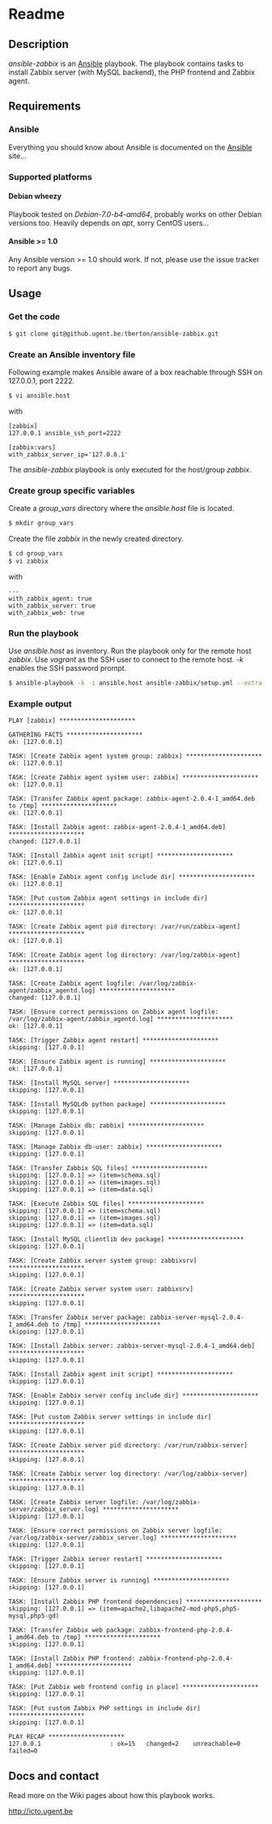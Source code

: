 # Readme

## Description

*ansible-zabbix* is an [Ansible](http://ansible.cc) playbook.
The playbook contains tasks to install Zabbix server (with MySQL backend), the PHP frontend and Zabbix agent.

## Requirements

### Ansible

Everything you should know about Ansible is documented on the [Ansible](http://ansible.cc/docs/gettingstarted.html) site...

### Supported platforms

#### Debian wheezy

Playbook tested on *Debian-7.0-b4-amd64*, probably works on other Debian versions too. Heavily depends on *apt*, sorry CentOS users...

#### Ansible >= 1.0

Any Ansible version >= 1.0 should work. If not, please use the issue tracker to report any bugs.

## Usage

### Get the code

```bash
$ git clone git@github.ugent.be:tberton/ansible-zabbix.git
```

### Create an Ansible inventory file

Following example makes Ansible aware of a box reachable through SSH on 127.0.0.1, port 2222.

```bash
$ vi ansible.host
```

with

```
[zabbix]
127.0.0.1 ansible_ssh_port=2222

[zabbix:vars]
with_zabbix_server_ip='127.0.0.1'
```

The *ansible-zabbix* playbook is only executed for the host/group *zabbix*.

### Create group specific variables

Create a *group_vars* directory where the *ansible.host* file is located.

```bash
$ mkdir group_vars
```

Create the file *zabbix* in the newly created directory.

```bash
$ cd group_vars
$ vi zabbix
```

with

```
---
with_zabbix_agent: true
with_zabbix_server: true
with_zabbix_web: true

```

### Run the playbook

Use *ansible.host* as inventory. Run the playbook only for the remote host *zabbix*. Use *vagrant* as the SSH user to connect to the remote host. *-k* enables the SSH password prompt.

```bash
$ ansible-playbook -k -i ansible.host ansible-zabbix/setup.yml --extra-vars="user=vagrant"
```

### Example output

```
PLAY [zabbix] ********************* 

GATHERING FACTS ********************* 
ok: [127.0.0.1]

TASK: [Create Zabbix agent system group: zabbix] ********************* 
ok: [127.0.0.1]

TASK: [Create Zabbix agent system user: zabbix] ********************* 
ok: [127.0.0.1]

TASK: [Transfer Zabbix agent package: zabbix-agent-2.0.4-1_amd64.deb to /tmp] ********************* 
ok: [127.0.0.1]

TASK: [Install Zabbix agent: zabbix-agent-2.0.4-1_amd64.deb] ********************* 
changed: [127.0.0.1]

TASK: [Install Zabbix agent init script] ********************* 
ok: [127.0.0.1]

TASK: [Enable Zabbix agent config include dir] ********************* 
ok: [127.0.0.1]

TASK: [Put custom Zabbix agent settings in include dir] ********************* 
ok: [127.0.0.1]

TASK: [Create Zabbix agent pid directory: /var/run/zabbix-agent] ********************* 
ok: [127.0.0.1]

TASK: [Create Zabbix agent log directory: /var/log/zabbix-agent] ********************* 
ok: [127.0.0.1]

TASK: [Create Zabbix agent logfile: /var/log/zabbix-agent/zabbix_agentd.log] ********************* 
changed: [127.0.0.1]

TASK: [Ensure correct permissions on Zabbix agent logfile: /var/log/zabbix-agent/zabbix_agentd.log] ********************* 
ok: [127.0.0.1]

TASK: [Trigger Zabbix agent restart] ********************* 
skipping: [127.0.0.1]

TASK: [Ensure Zabbix agent is running] ********************* 
ok: [127.0.0.1]

TASK: [Install MySQL server] ********************* 
skipping: [127.0.0.1]

TASK: [Install MySQLdb python package] ********************* 
skipping: [127.0.0.1]

TASK: [Manage Zabbix db: zabbix] ********************* 
skipping: [127.0.0.1]

TASK: [Manage Zabbix db-user: zabbix] ********************* 
skipping: [127.0.0.1]

TASK: [Transfer Zabbix SQL files] ********************* 
skipping: [127.0.0.1] => (item=schema.sql)
skipping: [127.0.0.1] => (item=images.sql)
skipping: [127.0.0.1] => (item=data.sql)

TASK: [Execute Zabbix SQL files] ********************* 
skipping: [127.0.0.1] => (item=schema.sql)
skipping: [127.0.0.1] => (item=images.sql)
skipping: [127.0.0.1] => (item=data.sql)

TASK: [Install MySQL clientlib dev package] ********************* 
skipping: [127.0.0.1]

TASK: [Create Zabbix server system group: zabbixsrv] ********************* 
skipping: [127.0.0.1]

TASK: [Create Zabbix server system user: zabbixsrv] ********************* 
skipping: [127.0.0.1]

TASK: [Transfer Zabbix server package: zabbix-server-mysql-2.0.4-1_amd64.deb to /tmp] ********************* 
skipping: [127.0.0.1]

TASK: [Install Zabbix server: zabbix-server-mysql-2.0.4-1_amd64.deb] ********************* 
skipping: [127.0.0.1]

TASK: [Install Zabbix agent init script] ********************* 
skipping: [127.0.0.1]

TASK: [Enable Zabbix server config include dir] ********************* 
skipping: [127.0.0.1]

TASK: [Put custom Zabbix server settings in include dir] ********************* 
skipping: [127.0.0.1]

TASK: [Create Zabbix server pid directory: /var/run/zabbix-server] ********************* 
skipping: [127.0.0.1]

TASK: [Create Zabbix server log directory: /var/log/zabbix-server] ********************* 
skipping: [127.0.0.1]

TASK: [Create Zabbix server logfile: /var/log/zabbix-server/zabbix_server.log] ********************* 
skipping: [127.0.0.1]

TASK: [Ensure correct permissions on Zabbix server logfile: /var/log/zabbix-server/zabbix_server.log] ********************* 
skipping: [127.0.0.1]

TASK: [Trigger Zabbix server restart] ********************* 
skipping: [127.0.0.1]

TASK: [Ensure Zabbix server is running] ********************* 
skipping: [127.0.0.1]

TASK: [Install Zabbix PHP frontend dependencies] ********************* 
skipping: [127.0.0.1] => (item=apache2,libapache2-mod-php5,php5-mysql,php5-gd)

TASK: [Transfer Zabbix web package: zabbix-frontend-php-2.0.4-1_amd64.deb to /tmp] ********************* 
skipping: [127.0.0.1]

TASK: [Install Zabbix PHP frontend: zabbix-frontend-php-2.0.4-1_amd64.deb] ********************* 
skipping: [127.0.0.1]

TASK: [Put Zabbix web frontend config in place] ********************* 
skipping: [127.0.0.1]

TASK: [Put custom Zabbix PHP settings in include dir] ********************* 
skipping: [127.0.0.1]

PLAY RECAP ********************* 
127.0.0.1                   : ok=15   changed=2    unreachable=0    failed=0    
```

## Docs and contact

Read more on the Wiki pages about how this playbook works.

http://icto.ugent.be
